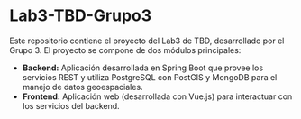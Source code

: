 # Lab3-TBD-Grupo3

Este repositorio contiene el proyecto del Lab3 de TBD, desarrollado por el Grupo 3. El proyecto se compone de dos módulos principales:

- **Backend:** Aplicación desarrollada en Spring Boot que provee los servicios REST y utiliza PostgreSQL con PostGIS y MongoDB para el manejo de datos geoespaciales.
- **Frontend:** Aplicación web (desarrollada con Vue.js) para interactuar con los servicios del backend.
